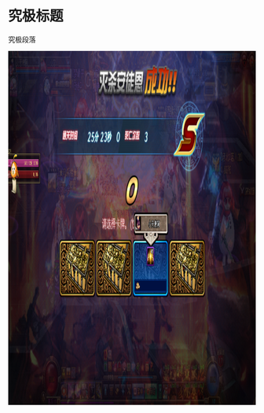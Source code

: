 ﻿<html>
<head>
<title> The First Page</title>
</head>
<body>
<h1>究极标题</h1>
 <p>究极段落</p>
<p> <img src="/one.png" width="1280" height="720"/></p>
</body>
</html>
